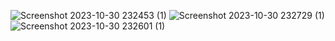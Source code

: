 ![Screenshot 2023-10-30 232453 (1)](https://github.com/Dipanshudidthis/sign-lang-detect/assets/95027399/e957d217-3b49-40f7-807b-dfba098dc4e8)
![Screenshot 2023-10-30 232729 (1)](https://github.com/Dipanshudidthis/sign-lang-detect/assets/95027399/3b2bc3bb-bcc7-4fff-806a-7ac3ead04775)
![Screenshot 2023-10-30 232601 (1)](https://github.com/Dipanshudidthis/sign-lang-detect/assets/95027399/4227397a-eaef-45fb-9aca-f485f5048603)
